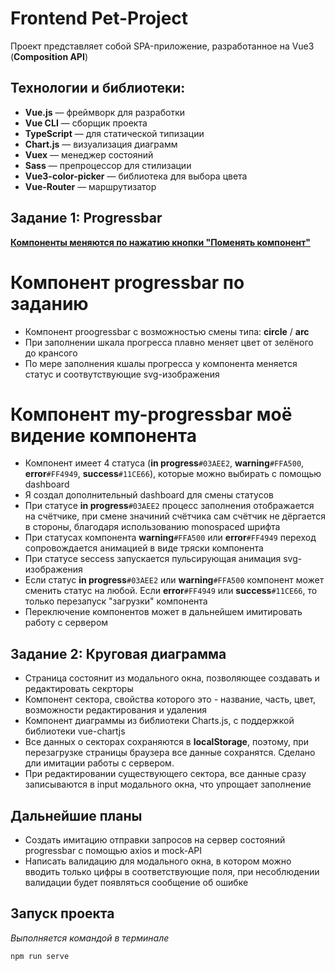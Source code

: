 # Frontend Pet-Project

Проект представляет собой SPA-приложение, разработанное на Vue3 (**Composition API**)

## Технологии и библиотеки:

- **Vue.js** — фреймворк для разработки
- **Vue CLI** — сборщик проекта
- **TypeScript** — для статической типизации
- **Chart.js** — визуализация диаграмм
- **Vuex** — менеджер состояний
- **Sass** — препроцессор для стилизации
- **Vue3-color-picker** — библиотека для выбора цвета
- **Vue-Router** — маршрутизатор

## Задание 1: Progressbar

**<ins>Компоненты меняются по нажатию кнопки "Поменять компонент"</ins>**

  # Компонент progressbar по заданию
- Компонент proogressbar с возможностью смены типа: **circle** / **arc**
- При заполнении шкала прогресса плавно меняет цвет от зелёного до крансого
- По мере заполнения кшалы прогресса у компонента меняется статус и соотвутствующие svg-изображения

# Компонент my-progressbar моё видение компонента
- Компонент имеет 4 статуса (**in progress**`#03AEE2`, **warning**`#FFA500`, **error**`#FF4949`, **success**`#11CE66`), которые можно выбирать с помощью dashboard
- Я создал дополнительный dashboard для смены статусов
- При статусе **in progress**`#03AEE2` процесс заполнения отображается на счётчике, при смене значиний счётчика сам счётчик не дёргается в стороны, благодаря использованию monospaced шрифта 
- При статусах компонента **warning**`#FFA500` или **error**`#FF4949` переход сопровождается анимацией в виде тряски компонента
- При статусе seccess запускается пульсирующая анимация svg-изображения
- Если статус **in progress**`#03AEE2` или **warning**`#FFA500` компонент может сменить статус на любой. Если **error**`#FF4949` или **success**`#11CE66`, то только перезапуск "загрузки" компонента
- Переключение компонентов может в дальнейшем имитировать работу с сервером

## Задание 2: Круговая диаграмма
- Страница состоянит из модального окна, позволяющее создавать и редактировать секрторы
- Компонент сектора, свойства которого это - название, часть, цвет, возможности редактирования и удаления
- Компонент диаграммы из библиотеки Charts.js, с поддержкой библиотеки vue-chartjs
- Все данных о секторах сохраняются в **localStorage**, поэтому, при перезагрузке страницы браузера все данные сохранятся. Сделано дли имитации работы с сервером. 
- При редактировании существующего сектора, все данные сразу записываются в input модального окна, что упрощает заполнение

## Дальнейшие планы
  - Создать имитацию отправки запросов на сервер состояний progressbar с помощью axios и mock-API
  - Написать валидацию для модального окна, в котором можно вводить только цифры в соответствующие поля, при несоблюдении валидации будет появляться сообщение об ошибке

## Запуск проекта
*Выполняется командой в терминале*
```bash
npm run serve